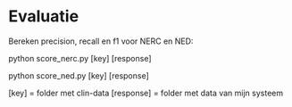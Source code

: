 # Evaluatie

Bereken precision, recall en f1 voor NERC en NED:

python score_nerc.py [key] [response]

python score_ned.py [key] [response]

[key] = folder met clin-data
[response] = folder met data van mijn systeem

